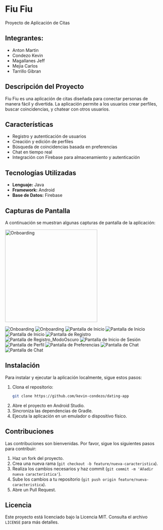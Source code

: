 # Fiu Fiu

Proyecto de Aplicación de Citas

## Integrantes:
* Anton Martin
* Condezo Kevin
* Magallanes Jeff
* Mejia Carlos
* Tarrillo Gibran

## Descripción del Proyecto
Fiu Fiu es una aplicación de citas diseñada para conectar personas de manera fácil y divertida. La aplicación permite a los usuarios crear perfiles, buscar coincidencias, y chatear con otros usuarios.

## Características
- Registro y autenticación de usuarios
- Creación y edición de perfiles
- Búsqueda de coincidencias basada en preferencias
- Chat en tiempo real
- Integración con Firebase para almacenamiento y autenticación

## Tecnologías Utilizadas
- **Lenguaje:** Java
- **Framework:** Android
- **Base de Datos:** Firebase

## Capturas de Pantalla
A continuación se muestran algunas capturas de pantalla de la aplicación:

<img src="screenshots/onboarding.png" alt="Onboarding" width="300"/>

![Onboarding](screenshots/onboarding.png)
![Onboarding](screenshots/onboarding_2.png)
![Pantalla de Inicio](screenshots/home_1.png)
![Pantalla de Inicio](screenshots/home_2.png)
![Pantalla de Inicio](screenshots/home_3.png)
![Pantalla de Registro](screenshots/register.png)
![Pantalla de Registro_ModoOscuro](screenshots/register_dark.png)
![Pantalla de Inicio de Sesión](screenshots/login.png)
![Pantalla de Perfil](screenshots/profile.png)
![Pantalla de Preferencias](screenshots/settings.png)
![Pantalla de Chat](screenshots/chat.png)
![Pantalla de Chat](screenshots/chat_2.png)

## Instalación
Para instalar y ejecutar la aplicación localmente, sigue estos pasos:

1. Clona el repositorio:
    ```sh
    git clone https://github.com/kevin-condezo/dating-app
    ```
2. Abre el proyecto en Android Studio.
3. Sincroniza las dependencias de Gradle.
4. Ejecuta la aplicación en un emulador o dispositivo físico.

## Contribuciones
Las contribuciones son bienvenidas. Por favor, sigue los siguientes pasos para contribuir:

1. Haz un fork del proyecto.
2. Crea una nueva rama (`git checkout -b feature/nueva-caracteristica`).
3. Realiza los cambios necesarios y haz commit (`git commit -m 'Añadir nueva característica'`).
4. Sube los cambios a tu repositorio (`git push origin feature/nueva-caracteristica`).
5. Abre un Pull Request.

## Licencia
Este proyecto está licenciado bajo la Licencia MIT. Consulta el archivo `LICENSE` para más detalles.